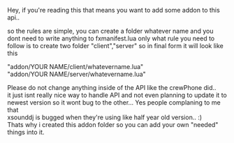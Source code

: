 Hey, if you're reading this that means you want to add some addon to this api..

so the rules are simple, you can create a folder whatever name and you dont need
to write anything to fxmanifest.lua only what rule you need to follow is to create
two folder "client","server" so in final form it will look like this

"addon/YOUR NAME/client/whatevername.lua"<br>
"addon/YOUR NAME/server/whatevername.lua"

Please do not change anything inside of the API like the crewPhone did..<br>
it just isnt really nice way to handle API and not even planning to update it to<br>
newest version so it wont bug to the other... Yes people complaning to me that<br>
xsounddj is bugged when they're using like half year old version.. :)<br>
Thats why i created this addon folder so you can add your own "needed" things into it.<br>
